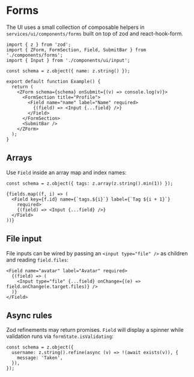 # Forms

The UI uses a small collection of composable helpers in
`services/ui/components/forms` built on top of zod and
react-hook-form.

```tsx
import { z } from 'zod';
import { ZForm, FormSection, Field, SubmitBar } from './components/forms';
import { Input } from './components/ui/input';

const schema = z.object({ name: z.string() });

export default function Example() {
  return (
    <ZForm schema={schema} onSubmit={(v) => console.log(v)}>
      <FormSection title="Profile">
        <Field name="name" label="Name" required>
          {(field) => <Input {...field} />}
        </Field>
      </FormSection>
      <SubmitBar />
    </ZForm>
  );
}
```

## Arrays

Use `Field` inside an array map and index names:

```tsx
const schema = z.object({ tags: z.array(z.string().min(1)) });

{fields.map((f, i) => (
  <Field key={f.id} name={`tags.${i}`} label={`Tag ${i + 1}`}
    required>
    {(field) => <Input {...field} />}
  </Field>
))}
```

## File input

File inputs can be wired by passing an `<input type="file" />` as
children and reading `field.files`:

```tsx
<Field name="avatar" label="Avatar" required>
  {(field) => (
    <Input type="file" {...field} onChange={(e) => field.onChange(e.target.files)} />
  )}
</Field>
```

## Async rules

Zod refinements may return promises. `Field` will display a spinner while
validation runs via `formState.isValidating`:

```tsx
const schema = z.object({
  username: z.string().refine(async (v) => !(await exists(v)), {
    message: 'Taken',
  }),
});
```
